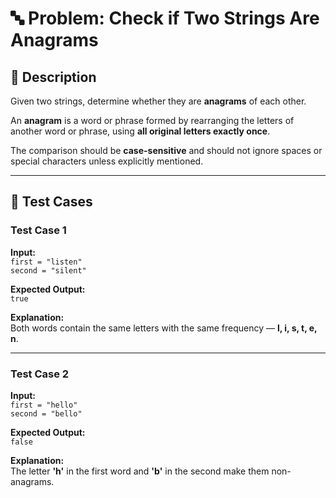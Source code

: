 # 🔤 Problem: Check if Two Strings Are Anagrams

## 📝 Description

Given two strings, determine whether they are **anagrams** of each other.

An **anagram** is a word or phrase formed by rearranging the letters of another word or phrase, using **all original letters exactly once**.

The comparison should be **case-sensitive** and should not ignore spaces or special characters unless explicitly mentioned.

---

## 🧪 Test Cases

### Test Case 1
**Input:**  
`first = "listen"`  
`second = "silent"`

**Expected Output:**  
`true`

**Explanation:**  
Both words contain the same letters with the same frequency — **l, i, s, t, e, n**.

---

### Test Case 2
**Input:**  
`first = "hello"`  
`second = "bello"`

**Expected Output:**  
`false`

**Explanation:**  
The letter **'h'** in the first word and **'b'** in the second make them non-anagrams.